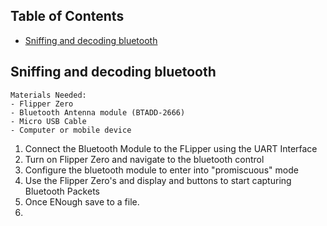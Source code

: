 ## Table of Contents

  - [Sniffing and decoding bluetooth](#Sniffing\and\decoding\bluetooth)

## Sniffing and decoding bluetooth
	Materials Needed:
	- Flipper Zero
	- Bluetooth Antenna module (BTADD-2666)
	- Micro USB Cable
	- Computer or mobile device
1. Connect the Bluetooth Module to the FLipper using the UART Interface
2. Turn on Flipper Zero and navigate to the bluetooth control
3. Configure the bluetooth module to enter into "promiscuous" mode
4. Use the Flipper Zero's and display and buttons to start capturing Bluetooth Packets
5. Once ENough save to a file.
6. 